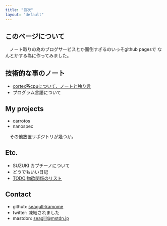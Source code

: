 ```yaml
---
title: "目次"
layout: "default"
---
```


## このページについて

　ノート取りの為のブログサービスとか面倒すぎるのいっそgithub pagesで
なんとかする為に作ってみました。


## 技術的な事のノート

- [cortex系cpuについて、ノートと独り言](./MyNotebook/Cortex.html)
- プログラム言語について


## My projects

- carrotos
- nanospec

　その他放置リポジトリが幾つか。

## Etc.

- SUZUKI カプチーノについて
- どうでもいい日記
- [TODO,物欲関係のリスト](./todo.html)

## Contact

- github: [seagull-kamome](http://github.com/seagull-kamome/)
- twitter: 凍結されました
- mastdon: seagill@mstdn.jp

